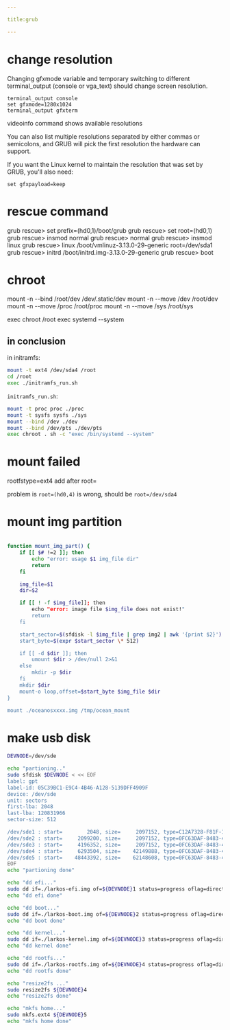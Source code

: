 ```yaml
---

title:grub

---
```


# change resolution


Changing gfxmode variable and temporary switching to different terminal_output (console or vga_text) should change screen resolution.


```
terminal_output console
set gfxmode=1280x1024
terminal_output gfxterm
```

videoinfo command shows available resolutions

You can also list multiple resolutions separated by either commas or semicolons, and GRUB will pick the first resolution the hardware can support.

If you want the Linux kernel to maintain the resolution that was set by GRUB, you'll also need:

```
set gfxpayload=keep
```

# rescue command

grub rescue> set prefix=(hd0,1)/boot/grub
grub rescue> set root=(hd0,1)
grub rescue> insmod normal
grub rescue> normal
grub rescue> insmod linux
grub rescue> linux /boot/vmlinuz-3.13.0-29-generic root=/dev/sda1
grub rescue> initrd /boot/initrd.img-3.13.0-29-generic
grub rescue> boot


# chroot 

mount -n --bind /root/dev /dev/.static/dev
mount -n --move /dev /root/dev
mount -n --move /proc /root/proc
mount -n --move /sys /root/sys

exec chroot /root
exec systemd --system

## in conclusion

in initramfs:

```bash
mount -t ext4 /dev/sda4 /root
cd /root
exec ./initramfs_run.sh
```

`initramfs_run.sh`:

```bash
mount -t proc proc ./proc
mount -t sysfs sysfs ./sys
mount --bind /dev ./dev
mount --bind /dev/pts ./dev/pts
exec chroot . sh -c "exec /bin/systemd --system"
```

# mount failed

rootfstype=ext4 add after root=

problem is `root=(hd0,4)` is wrong, should be `root=/dev/sda4`


# mount img partition 

```bash

function mount_img_part() {
    if [[ $# !=2 ]]; then 
        echo "error: usage $1 img_file dir"
        return
    fi

    img_file=$1
    dir=$2

    if [[ ! -f $img_file]]; then
        echo "error: image file $img_file does not exist!"
        return
    fi

    start_sector=$(sfdisk -l $img_file | grep img2 | awk '{print $2}')
    start_byte=$(expr $start_sector \* 512)

    if [[ -d $dir ]]; then
        umount $dir > /dev/null 2>&1
    else
        mkdir -p $dir
    fi
    mkdir $dir
    mount-o loop,offset=$start_byte $img_file $dir
}

mount ./oceanosxxxx.img /tmp/ocean_mount

 ```


# make usb disk

```bash
DEVNODE=/dev/sde

echo "partioning.."
sudo sfdisk $DEVNODE < << EOF
label: gpt
label-id: 05C39BC1-E9C4-4B46-A128-5139DFF4909F
device: /dev/sde
unit: sectors
first-lba: 2048
last-lba: 120831966
sector-size: 512

/dev/sde1 : start=        2048, size=     2097152, type=C12A7328-F81F-11D2-BA4B-00A0C93EC93B, uuid=1F8AAE56-AD2C-764A-840D-4AE5A5182646, name="EFI-SYSTEM"
/dev/sde2 : start=     2099200, size=     2097152, type=0FC63DAF-8483-4772-8E79-3D69D8477DE4, uuid=06216244-E7B8-1242-B5E4-8DB10A84E603, name="BOOT"
/dev/sde3 : start=     4196352, size=     2097152, type=0FC63DAF-8483-4772-8E79-3D69D8477DE4, uuid=9EA2813E-AC7A-1F41-881C-93FAAF889FE4, name="usb_kernel"
/dev/sde4 : start=     6293504, size=    42149888, type=0FC63DAF-8483-4772-8E79-3D69D8477DE4, uuid=D6B3D08F-03A4-C442-B299-FF53DDA920F9, name="usb_rootfs"
/dev/sde5 : start=    48443392, size=    62148608, type=0FC63DAF-8483-4772-8E79-3D69D8477DE4, uuid=7CC46A0C-FDE7-4CA8-B692-6200BABE6833, name="usb_home"
EOF
echo "partioning done"

echo "dd efi..."
sudo dd if=./larkos-efi.img of=${DEVNODE}1 status=progress oflag=direct,sync bs=4K
echo "dd efi done"

echo "dd boot..."
sudo dd if=./larkos-boot.img of=${DEVNODE}2 status=progress oflag=direct,sync bs=1M
echo "dd boot done"

echo "dd kernel..."
sudo dd if=./larkos-kernel.img of=${DEVNODE}3 status=progress oflag=direct,sync bs=1M
echo "dd kernel done"

echo "dd rootfs..."
sudo dd if=./larkos-rootfs.img of=${DEVNODE}4 status=progress oflag=direct,sync bs=1M
echo "dd rootfs done"

echo "resize2fs ..."
sudo resize2fs ${DEVNODE}4
echo "resize2fs done"

echo "mkfs home..."
sudo mkfs.ext4 ${DEVNODE}5
echo "mkfs home done"

```